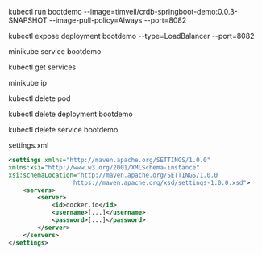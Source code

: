 kubectl run bootdemo --image=timveil/crdb-springboot-demo:0.0.3-SNAPSHOT --image-pull-policy=Always --port=8082

kubectl expose deployment bootdemo --type=LoadBalancer --port=8082

minikube service bootdemo



kubectl get services

minikube ip



kubectl delete pod <pod name>

kubectl delete deployment bootdemo

kubectl delete service bootdemo


settings.xml
```xml
<settings xmlns="http://maven.apache.org/SETTINGS/1.0.0"
xmlns:xsi="http://www.w3.org/2001/XMLSchema-instance"
xsi:schemaLocation="http://maven.apache.org/SETTINGS/1.0.0
                  https://maven.apache.org/xsd/settings-1.0.0.xsd">
    <servers>
        <server>
            <id>docker.io</id>
            <username>[...]</username>
            <password>[...]</password>
        </server>
    </servers>
</settings>
```